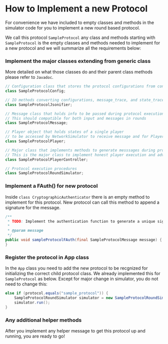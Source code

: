 # How to Implement a new Protocol

For convenience we have included to empty classes and methods in the simulator code for you to implement a new round based protocol.

We call this protocol `SampleProtocol` any class and methods starting with `SampleProtocol` is the empty classes and methods needed to implement for a new protocol and we will summarize all the requirements below:


### Implement the major classes extending from generic class
More detailed on what those classes do and their parent class methods please refer to `Javadoc`.

```java
// Configuration class that stores the protocol configurations from config.json
class SampleProtocolConfig;

// IO methods converting configurations, message_trace, and state_trace from JSON to Object or from Object to JSON
class SampleProtocolJsonifier;

// Message class that holds info to be passed during protocol execution. 
// This should compatible for both input and messages in rounds
class SampleProtocolMessage;

// Player object that holds states of a single player
// to be accessed by NetworkSimulator to receive message and for PlayerController to query state
class SampleProtocolPlayer;

// Major class that implements methods to generate messsages during protocol execution.
// This is the major class to implement honest player execution and adversary attack
class SampleProtocolPlayerController;

// Protocol execution procedures
class SampleProtocolRoundSimulator;
```

### Implement a FAuth() for new protocol
Inside `class CryptographicAuthenticator` there is an empty method to implement for this protocol. New protocol can call this method to append a signature for the message.

```java
/**
 * TODO: Implement the authentication function to generate a unique signature and append that into message's signature
 *
 * @param message
 */
public void sampleProtocolFAuth(final SampleProtocolMessage message) {
}
```

### Register the protocol in App class
In the `App` class you need to add the new protocol to be recgnized for initializing the correct child protocol class.
We already implemented this for `SampleProtocol` as below. Except for major change in simulator, you do not need to change this:

```java
else if (protocol.equals("sample_protocol")) {
    SampleProtocolRoundSimulator simulator = new SampleProtocolRoundSimulator(args[0]);
    simulator.run();
}
```

### Any additional helper methods 
After you implement any helper message to get this protocol up and running, you are ready to go!
